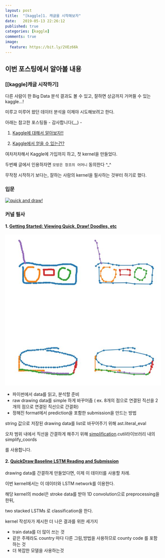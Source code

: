 ```yaml
---
layout: post
title:  "[kaggle]1. 캐글을 시작해보자"
date:   2019-05-13 22:26:12
published: true
categories: [kaggle]
comments: true
image:
  feature: https://bit.ly/2VEz66k
---
```


## **이번 포스팅에서 알아볼 내용**
### [[kaggle]캐글 시작하기]
<!--more-->
다른 사람이 한 Big Data 분석 결과도 볼 수 있고, 잘하면 상금까지 거머쥘 수 있는 kaggle...!

미루고 미루어 왔던 데이터 분석을 이제야 시도해보려고 한다. 

아래는 참고한 포스팅들 - 감사합니다(__) -

1. [Kaggle에 대해서 알아보자!!](https://bit.ly/2vY5cuN)

2. [Kaggle에서 얻을 수 있는건?](https://bit.ly/2Vo9oya)

여차저차해서 Kaggle에 가입까지 하고, 첫 kernel을 만들었다. 

두번째 글에서 인용하자면 `모방은 창조의 어머니` 동의한다 ^_^

무작정 시작하기 보다는, 잘하는 사람의 kernel을 필사하는 것부터 하기로 했다.

### 입문
[![quick and draw!](https://bit.ly/2Q6QHxV)](https://bit.ly/2JiHAtt)

### 커널 필사 
#### 1. [Getting Started: Viewing Quick, Draw! Doodles, etc](https://bit.ly/2vY8xKi)
![quick_draw_1_result](./post_image/quick_draw_1_result.JPG)

- 파이썬에서 data를 읽고, 분석할 준비
- raw drawing data를 simple 하게 바꾸어줌 ( ex. 8개의 점으로 연결된 직선을 2개의 점으로 연결된 직선으로 갼결화)
- 정해진 format에서 prediction을 포함한 submission을 만드는 방법

string 값으로 저장된 drawing data를 list로 바꾸어주기 위해 ast.literal_eval

오차 범위 내에서 직선을 간결하게 해주기 위해 [simplification](https://bit.ly/30fCtPY).cutil라이브러리 내의 simplify_coords

를 사용합니다. 

#### 2. [QuickDraw Baseline LSTM Reading and Submission](https://bit.ly/2Hl2apI)
drawing data를 간결하게 만들었다면, 이제 이 데이터를 사용할 차례.

이번 kernel에서는 이 데이터와 LSTM network를 이용한다.

해당 kernel의 model은 stroke data를 받아 1D convolution으로 preprocessing을 한뒤,

two stacked LSTMs 로 classification을 한다. 

kernel 작성자가 제시한 더 나은 결과를 위한 세가지 

- train data를 더 많이 쓰는 것
- 같은 주제라도 country 마다 다른 그림,방법을 사용하므로 county code 를 포함하는 것
- 더 복잡한 모델을 사용하는것

